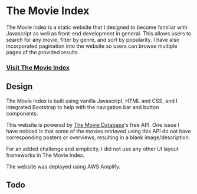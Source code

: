 # The Movie Index

The Movie Index is a static website that I designed to become familiar with Javascript as well as front-end development in general. This allows users to search for any movie, filter by genre, and sort by popularity. I have also incorporated pagination into the website so users can browse multiple pages of the provided results. 

### **[Visit The Movie Index](http://antrikshy.com/The-MCU-Index/)**

## Design

The Movie Index is built using vanilla Javascript, HTML and CSS, and I integrated Bootstrap to help with the navigation bar and button components. 

This website is powered by [The Movie Database](https://www.themoviedb.org)'s free API. One issue I have noticed is that some of the movies retrieved using this API do not have corresponding posters or overviews, resulting in a blank image/description. 

For an added challenge and simplicity, I did not use any other UI layout frameworks in The Movie Index.

The website was deployed using AWS Amplify. 

## Todo 



